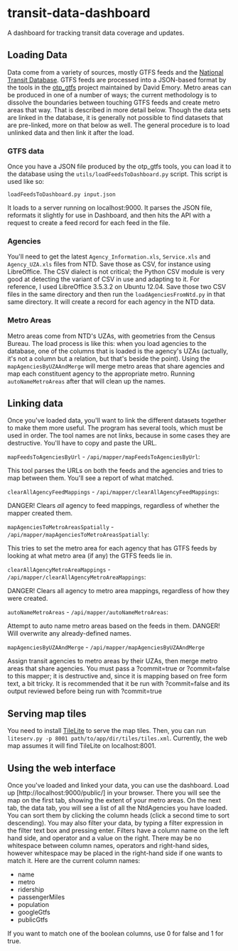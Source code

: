 # transit-data-dashboard


A dashboard for tracking transit data coverage and updates.

## Loading Data

Data come from a variety of sources, mostly GTFS feeds and the [National Transit Database](http://ntdprogram.gov). GTFS feeds are processed into a JSON-based format by the tools in the [otp_gtfs](https://github.com/demory/otp_gtfs) project maintained by David Emory. Metro areas can be produced in one of a number of ways; the current methodology is to
dissolve the boundaries between touching GTFS feeds and create metro areas that way. That is described in more detail below. Though the data sets are linked in the database, it is generally not
possible to find datasets that are pre-linked, more on that below as well. The general procedure is to load unlinked data and then link it after the load.

### GTFS data

Once you have a JSON file produced by the otp_gtfs tools, you can load it to the database using the `utils/loadFeedsToDashboard.py` script. This script is used like so:

 `loadFeedsToDashboard.py input.json`

It loads to a server running on localhost:9000. It parses the JSON file, reformats it slightly for use in Dashboard, and then hits the API with a request to create a feed record for each feed in the file. 

### Agencies

You'll need to get the latest `Agency_Information.xls`, `Service.xls` and `Agency_UZA.xls` files from NTD. Save those as CSV, for instance using LibreOffice. The CSV dialect is not critical; the Python CSV module is very good at detecting the variant of CSV in use and adapting to it. For reference, I used LibreOffice 3.5.3.2 on Ubuntu 12.04. Save those two CSV files in the same directory and then run the `loadAgenciesFromNtd.py` in that same directory. It will create a record for each agency in the NTD data.

### Metro Areas

Metro areas come from NTD's UZAs, with geometries from the Census Bureau. The load process is like this: when you load agencies to the database, one of the columns that is loaded is the agency's UZAs (actually, it's not a column but a relation, but that's beside the point). Using the `mapAgenciesByUZAAndMerge` will merge metro areas that share agencies and map each constituent agency to the appropriate metro. Running `autoNameMetroAreas` after that will clean up the names.

## Linking data

Once you've loaded data, you'll want to link the different datasets together to make them more useful. The program has several tools, which must be used in order. The tool names are not links, because in some cases they are destructive. You'll have to copy and paste the URL.

`mapFeedsToAgenciesByUrl` - `/api/mapper/mapFeedsToAgenciesByUrl`:

This tool parses the URLs on both the feeds and the agencies and tries to map between them. You'll see a report of what matched.

`clearAllAgencyFeedMappings` - `/api/mapper/clearAllAgencyFeedMappings`:

DANGER! Clears *all* agency to feed mappings, regardless of whether the mapper created them.

`mapAgenciesToMetroAreasSpatially` - `/api/mapper/mapAgenciesToMetroAreasSpatially`:

This tries to set the metro area for each agency that has GTFS feeds by looking at what metro area (if any) the GTFS feeds lie in.

`clearAllAgencyMetroAreaMappings` - `/api/mapper/clearAllAgencyMetroAreaMappings`:

DANGER! Clears all agency to metro area mappings, regardless of how they were created.

`autoNameMetroAreas` - `/api/mapper/autoNameMetroAreas`:

Attempt to auto name metro areas based on the feeds in them. DANGER! Will overwrite any already-defined names.

`mapAgenciesByUZAAndMerge` - `/api/mapper/mapAgenciesByUZAAndMerge`

Assign transit agencies to metro areas by their UZAs, then merge metro areas that share agencies. You must pass a ?commit=true or ?commit=false to this mapper; it is destructive and, since it is mapping based on free form text, a bit tricky. It is recommended that it be run with ?commit=false and its output reviewed before being run with ?commit=true

## Serving map tiles

You need to install [TileLite](https://bitbucket.org/springmeyer/tilelite/wiki/Home) to serve the map tiles. Then, you can run `liteserv.py -p 8001 path/to/app/dir/tiles/tiles.xml`. Currently, the web map assumes it will find TileLite on localhost:8001.

## Using the web interface

Once you've loaded and linked your data, you can use the dashboard. Load up [http://localhost:9000/public/] in your browser. There you will see the map on the first tab, showing the extent of your metro areas. On the next tab, the data tab, you will see a list of all the NtdAgencies you have loaded. You can sort them by clicking the column heads (click a second time to sort descending). You may also filter your data, by typing a filter expression in the filter text box and pressing enter. Filters have a column name on the left hand side, and operator and a value on the right. There may be no whitespace between column names, operators and right-hand sides, however whitespace may be placed in the right-hand side if one wants to match it. Here are the current column names:

* name
* metro
* ridership
* passengerMiles
* population
* googleGtfs
* publicGtfs

If you want to match one of the boolean columns, use 0 for false and 1 for true.
